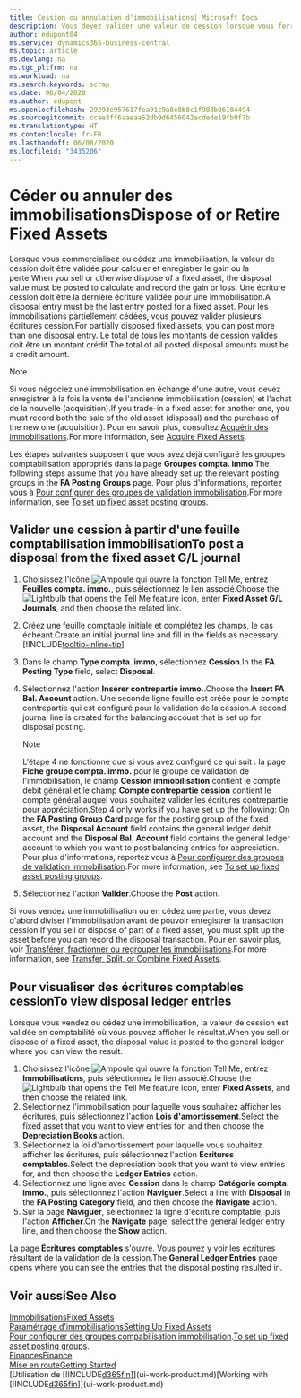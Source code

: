 ```yaml
---
title: Cession ou annulation d'immobilisations| Microsoft Docs
description: Vous devez valider une valeur de cession lorsque vous ferraillez, vendez, ou annulez une immobilisation.
author: edupont04
ms.service: dynamics365-business-central
ms.topic: article
ms.devlang: na
ms.tgt_pltfrm: na
ms.workload: na
ms.search.keywords: scrap
ms.date: 06/04/2020
ms.author: edupont
ms.openlocfilehash: 29293e957617fea91c9a8e8b8c1f988b06104494
ms.sourcegitcommit: ccae3ff6aaeaa52db9d6456042acdede19fb9f7b
ms.translationtype: HT
ms.contentlocale: fr-FR
ms.lasthandoff: 06/08/2020
ms.locfileid: "3435206"
---
```

# <a name="dispose-of-or-retire-fixed-assets"></a><span data-ttu-id="36ed0-103">Céder ou annuler des immobilisations</span><span class="sxs-lookup"><span data-stu-id="36ed0-103">Dispose of or Retire Fixed Assets</span></span>

<span data-ttu-id="36ed0-104">Lorsque vous commercialisez ou cédez une immobilisation, la valeur de cession doit être validée pour calculer et enregistrer le gain ou la perte.</span><span class="sxs-lookup"><span data-stu-id="36ed0-104">When you sell or otherwise dispose of a fixed asset, the disposal value must be posted to calculate and record the gain or loss.</span></span> <span data-ttu-id="36ed0-105">Une écriture cession doit être la dernière écriture validée pour une immobilisation.</span><span class="sxs-lookup"><span data-stu-id="36ed0-105">A disposal entry must be the last entry posted for a fixed asset.</span></span> <span data-ttu-id="36ed0-106">Pour les immobilisations partiellement cédées, vous pouvez valider plusieurs écritures cession.</span><span class="sxs-lookup"><span data-stu-id="36ed0-106">For partially disposed fixed assets, you can post more than one disposal entry.</span></span> <span data-ttu-id="36ed0-107">Le total de tous les montants de cession validés doit être un montant crédit.</span><span class="sxs-lookup"><span data-stu-id="36ed0-107">The total of all posted disposal amounts must be a credit amount.</span></span>  

> [!NOTE]  
> <span data-ttu-id="36ed0-108">Si vous négociez une immobilisation en échange d'une autre, vous devez enregistrer à la fois la vente de l'ancienne immobilisation (cession) et l'achat de la nouvelle (acquisition).</span><span class="sxs-lookup"><span data-stu-id="36ed0-108">If you trade-in a fixed asset for another one, you must record both the sale of the old asset (disposal) and the purchase of the new one (acquisition).</span></span> <span data-ttu-id="36ed0-109">Pour en savoir plus, consultez [Acquérir des immobilisations](fa-how-acquire.md).</span><span class="sxs-lookup"><span data-stu-id="36ed0-109">For more information, see [Acquire Fixed Assets](fa-how-acquire.md).</span></span>  

<span data-ttu-id="36ed0-110">Les étapes suivantes supposent que vous avez déjà configuré les groupes comptabilisation appropriés dans la page **Groupes compta. immo**.</span><span class="sxs-lookup"><span data-stu-id="36ed0-110">The following steps assume that you have already set up the relevant posting groups in the **FA Posting Groups** page.</span></span> <span data-ttu-id="36ed0-111">Pour plus d'informations, reportez vous à [Pour configurer des groupes de validation immobilisation](fa-how-setup-general.md#to-set-up-fixed-asset-posting-groups).</span><span class="sxs-lookup"><span data-stu-id="36ed0-111">For more information, see [To set up fixed asset posting groups](fa-how-setup-general.md#to-set-up-fixed-asset-posting-groups).</span></span>  

## <a name="to-post-a-disposal-from-the-fixed-asset-gl-journal"></a><span data-ttu-id="36ed0-112">Valider une cession à partir d'une feuille comptabilisation immobilisation</span><span class="sxs-lookup"><span data-stu-id="36ed0-112">To post a disposal from the fixed asset G/L journal</span></span>

1. <span data-ttu-id="36ed0-113">Choisissez l'icône ![Ampoule qui ouvre la fonction Tell Me](media/ui-search/search_small.png "Dites-moi ce que vous voulez faire"), entrez **Feuilles compta. immo.**, puis sélectionnez le lien associé.</span><span class="sxs-lookup"><span data-stu-id="36ed0-113">Choose the ![Lightbulb that opens the Tell Me feature](media/ui-search/search_small.png "Tell me what you want to do") icon, enter **Fixed Asset G/L Journals**, and then choose the related link.</span></span>  
2. <span data-ttu-id="36ed0-114">Créez une feuille comptable initiale et complétez les champs, le cas échéant.</span><span class="sxs-lookup"><span data-stu-id="36ed0-114">Create an initial journal line and fill in the fields as necessary.</span></span> [!INCLUDE[tooltip-inline-tip](includes/tooltip-inline-tip_md.md)]  
3. <span data-ttu-id="36ed0-115">Dans le champ **Type compta. immo**, sélectionnez **Cession**.</span><span class="sxs-lookup"><span data-stu-id="36ed0-115">In the **FA Posting Type** field, select **Disposal**.</span></span>  
4. <span data-ttu-id="36ed0-116">Sélectionnez l'action **Insérer contrepartie immo.**.</span><span class="sxs-lookup"><span data-stu-id="36ed0-116">Choose the **Insert FA Bal. Account** action.</span></span> <span data-ttu-id="36ed0-117">Une seconde ligne feuille est créée pour le compte contrepartie qui est configuré pour la validation de la cession.</span><span class="sxs-lookup"><span data-stu-id="36ed0-117">A second journal line is created for the balancing account that is set up for disposal posting.</span></span>  

    > [!NOTE]  
    >  <span data-ttu-id="36ed0-118">L'étape 4 ne fonctionne que si vous avez configuré ce qui suit : la page **Fiche groupe compta. immo.** pour le groupe de validation de l'immobilisation, le champ **Cession immobilisation** contient le compte débit général et le champ **Compte contrepartie cession** contient le compte général auquel vous souhaitez valider les écritures contrepartie pour appréciation.</span><span class="sxs-lookup"><span data-stu-id="36ed0-118">Step 4 only works if you have set up the following: On the **FA Posting Group Card** page for the posting group of the fixed asset, the **Disposal Account** field contains the general ledger debit account and the **Disposal Bal. Account** field contains the general ledger account to which you want to post balancing entries for appreciation.</span></span> <span data-ttu-id="36ed0-119">Pour plus d'informations, reportez vous à [Pour configurer des groupes de validation immobilisation](fa-how-setup-general.md#to-set-up-fixed-asset-posting-groups).</span><span class="sxs-lookup"><span data-stu-id="36ed0-119">For more information, see [To set up fixed asset posting groups](fa-how-setup-general.md#to-set-up-fixed-asset-posting-groups).</span></span>  
5. <span data-ttu-id="36ed0-120">Sélectionnez l'action **Valider**.</span><span class="sxs-lookup"><span data-stu-id="36ed0-120">Choose the **Post** action.</span></span>  

<span data-ttu-id="36ed0-121">Si vous vendez une immobilisation ou en cédez une partie, vous devez d'abord diviser l'immobilisation avant de pouvoir enregistrer la transaction cession.</span><span class="sxs-lookup"><span data-stu-id="36ed0-121">If you sell or dispose of part of a fixed asset, you must split up the asset before you can record the disposal transaction.</span></span> <span data-ttu-id="36ed0-122">Pour en savoir plus, voir [Transférer, fractionner ou regrouper les immobilisations](fa-how-trans-split-combine.md).</span><span class="sxs-lookup"><span data-stu-id="36ed0-122">For more information, see [Transfer, Split, or Combine Fixed Assets](fa-how-trans-split-combine.md).</span></span>  

## <a name="to-view-disposal-ledger-entries"></a><span data-ttu-id="36ed0-123">Pour visualiser des écritures comptables cession</span><span class="sxs-lookup"><span data-stu-id="36ed0-123">To view disposal ledger entries</span></span>
<span data-ttu-id="36ed0-124">Lorsque vous vendez ou cédez une immobilisation, la valeur de cession est validée en comptabilité où vous pouvez afficher le résultat.</span><span class="sxs-lookup"><span data-stu-id="36ed0-124">When you sell or dispose of a fixed asset, the disposal value is posted to the general ledger where you can view the result.</span></span>  

1. <span data-ttu-id="36ed0-125">Choisissez l'icône ![Ampoule qui ouvre la fonction Tell Me](media/ui-search/search_small.png "Dites-moi ce que vous voulez faire"), entrez **Immobilisations**, puis sélectionnez le lien associé.</span><span class="sxs-lookup"><span data-stu-id="36ed0-125">Choose the ![Lightbulb that opens the Tell Me feature](media/ui-search/search_small.png "Tell me what you want to do") icon, enter **Fixed Assets**, and then choose the related link.</span></span>  
2. <span data-ttu-id="36ed0-126">Sélectionnez l'immobilisation pour laquelle vous souhaitez afficher les écritures, puis sélectionnez l'action **Lois d'amortissement**.</span><span class="sxs-lookup"><span data-stu-id="36ed0-126">Select the fixed asset that you want to view entries for, and then choose the **Depreciation Books** action.</span></span>  
3. <span data-ttu-id="36ed0-127">Sélectionnez la loi d'amortissement pour laquelle vous souhaitez afficher les écritures, puis sélectionnez l'action **Écritures comptables**.</span><span class="sxs-lookup"><span data-stu-id="36ed0-127">Select the depreciation book that you want to view entries for, and then choose the **Ledger Entries** action.</span></span>  
4. <span data-ttu-id="36ed0-128">Sélectionnez une ligne avec **Cession** dans le champ **Catégorie compta. immo.**, puis sélectionnez l'action **Naviguer**.</span><span class="sxs-lookup"><span data-stu-id="36ed0-128">Select a line with **Disposal** in the **FA Posting Category** field, and then choose the **Navigate** action.</span></span>  
5. <span data-ttu-id="36ed0-129">Sur la page **Naviguer**, sélectionnez la ligne d'écriture comptable, puis l'action **Afficher**.</span><span class="sxs-lookup"><span data-stu-id="36ed0-129">On the **Navigate** page, select the general ledger entry line, and then choose the **Show** action.</span></span>  

<span data-ttu-id="36ed0-130">La page **Écritures comptables** s'ouvre. Vous pouvez y voir les écritures résultant de la validation de la cession.</span><span class="sxs-lookup"><span data-stu-id="36ed0-130">The **General Ledger Entries** page opens where you can see the entries that the disposal posting resulted in.</span></span>  

## <a name="see-also"></a><span data-ttu-id="36ed0-131">Voir aussi</span><span class="sxs-lookup"><span data-stu-id="36ed0-131">See Also</span></span>

[<span data-ttu-id="36ed0-132">Immobilisations</span><span class="sxs-lookup"><span data-stu-id="36ed0-132">Fixed Assets</span></span>](fa-manage.md)  
[<span data-ttu-id="36ed0-133">Paramétrage d'immobilisations</span><span class="sxs-lookup"><span data-stu-id="36ed0-133">Setting Up Fixed Assets</span></span>](fa-setup.md)  
<span data-ttu-id="36ed0-134">[Pour configurer des groupes compabilisation immobilisation](fa-how-setup-general.md#to-set-up-fixed-asset-posting-groups).</span><span class="sxs-lookup"><span data-stu-id="36ed0-134">[To set up fixed asset posting groups](fa-how-setup-general.md#to-set-up-fixed-asset-posting-groups).</span></span>  
[<span data-ttu-id="36ed0-135">Finances</span><span class="sxs-lookup"><span data-stu-id="36ed0-135">Finance</span></span>](finance.md)  
[<span data-ttu-id="36ed0-136">Mise en route</span><span class="sxs-lookup"><span data-stu-id="36ed0-136">Getting Started</span></span>](product-get-started.md)  
<span data-ttu-id="36ed0-137">[Utilisation de [!INCLUDE[d365fin](includes/d365fin_md.md)]](ui-work-product.md)</span><span class="sxs-lookup"><span data-stu-id="36ed0-137">[Working with [!INCLUDE[d365fin](includes/d365fin_md.md)]](ui-work-product.md)</span></span>
